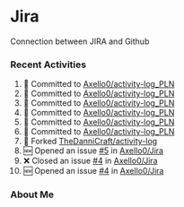 # Jira
Connection between JIRA and Github

### Recent Activities
<!--START_SECTION:activity-->
1. 📝 Committed to [Axello0/activity-log_PLN](https://github.com/Axello0/activity-log_PLN/commit/c3b4bba7eb9ab9f065b6b0c2c3cf6ac34d8d14b3)
2. 📝 Committed to [Axello0/activity-log_PLN](https://github.com/Axello0/activity-log_PLN/commit/220ef5437ef9f5c52249d2bb0ee493c2e9b715e2)
3. 📝 Committed to [Axello0/activity-log_PLN](https://github.com/Axello0/activity-log_PLN/commit/4f7dec0f3e70303b51d9282351b6298bde5da710)
4. 📝 Committed to [Axello0/activity-log_PLN](https://github.com/Axello0/activity-log_PLN/commit/cf12962a6b358dcb997893983f27964d820677d6)
5. 📝 Committed to [Axello0/activity-log_PLN](https://github.com/Axello0/activity-log_PLN/commit/2a8b0ca1b5b5a894b6b110cea764127408d50301)
6. 📝 Committed to [Axello0/activity-log_PLN](https://github.com/Axello0/activity-log_PLN/commit/b1e040e1bc9ea602c28bd6de06d07565da2b9cea)
7. 🍴 Forked [TheDanniCraft/activity-log](https://github.com/TheDanniCraft/activity-log)
8. 🆕 Opened an issue [#5](https://github.com/Axello0/Jira/issues/5) in [Axello0/Jira](https://github.com/Axello0/Jira)
9. ❌ Closed an issue [#4](https://github.com/Axello0/Jira/issues/4) in [Axello0/Jira](https://github.com/Axello0/Jira)
10. 🆕 Opened an issue [#4](https://github.com/Axello0/Jira/issues/4) in [Axello0/Jira](https://github.com/Axello0/Jira)
<!--END_SECTION:activity-->

### About Me
<!--MYLINKS:START -->
<!--MYLINKS:END -->
